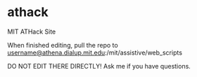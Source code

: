 # athack
MIT ATHack Site

When finished editing, pull the repo to username@athena.dialup.mit.edu:/mit/assistive/web_scripts

DO NOT EDIT THERE DIRECTLY!  Ask me if you have questions.
